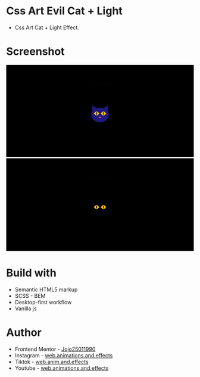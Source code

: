 # Css Art Evil Cat + Light

- Css Art Cat + Light Effect.

# Screenshot

![](./Screenshot%20%20Cat%20and%20Light%2001.png)
![](./Screenshot%20%20Cat%20and%20Light%2002.png)

# Build with

- Semantic HTML5 markup
- SCSS - BEM
- Desktop-first workflow
- Vanilla js

# Author

- Frontend Mentor - [Jojo25011990](https://www.frontendmentor.io/profile/Jojo25011990)
- Instagram - [web.animations.and.effects](https://www.instagram.com/web.animations.and.effects)
- Tiktok - [web.anim.and.effects](https://www.tiktok.com/@web.anim.and.effects)
- Youtube - [web.animations.and.effects](https://www.youtube.com/@web.animations.and.effects)
